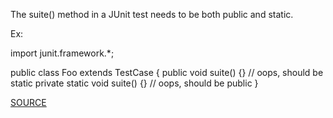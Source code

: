 The suite() method in a JUnit test needs to be both public and static.

Ex:

import junit.framework.*;

public class Foo extends TestCase {
   public void suite() {}         // oops, should be static
   private static void suite() {} // oops, should be public
}

[SOURCE](https://pmd.github.io/pmd-5.3.3/pmd-java/rules/java/junit.html#JUnitStaticSuite)
